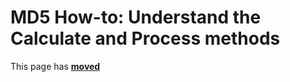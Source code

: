 # MD5 How-to: Understand the Calculate and Process methods

This page has [**moved**](https://lib-docs.delphidabbler.com/MD5/1/HowTo/UseCalculateAndProcess)